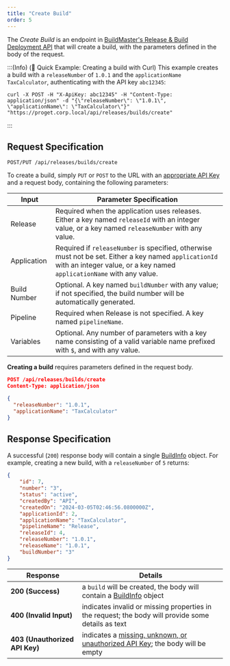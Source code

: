 ```yaml
---
title: "Create Build"
order: 5
---
```


The *Create Build* is an endpoint in [BuildMaster's Release & Build Deployment API](/docs/buildmaster/reference/api/release-and-build) that will create a build, with the parameters defined in the body of the request.

:::(Info) (🚀 Quick Example: Creating a build with Curl)
This example creates a build with a `releaseNumber` of `1.0.1` and the `applicationName` `TaxCalculator`, authenticating with the API key `abc12345`:

````
curl -X POST -H "X-ApiKey: abc12345" -H "Content-Type: application/json" -d "{\"releaseNumber\": \"1.0.1\", \"applicationName\": \"TaxCalculator\"}" "https://proget.corp.local/api/releases/builds/create"
````
:::

## Request Specification
```
POST/PUT /api/releases/builds/create
```
To create a build, simply `PUT` or `POST` to the URL with an [appropriate API Key](/docs/buildmaster/reference/api/release-and-build#authentication) and a request body, containing the following parameters:

| Input | Parameter Specification |
| --- | --- |
| Release | Required when the application uses releases. Either a key named `releaseId` with an integer value, or a key named `releaseNumber` with any value. |
| Application | Required if `releaseNumber` is specified, otherwise must not be set. Either a key named `applicationId` with an integer value, or a key named `applicationName` with any value. |
| Build Number | Optional. A key named `buildNumber` with any value; if not specified, the build number will be automatically generated. |
| Pipeline | Required when Release is not specified. A key named `pipelineName`.
| Variables | Optional. Any number of parameters with a key name consisting of a valid variable name prefixed with `$`, and with any value. |

**Creating a build** requires parameters defined in the request body.

```json
POST /api/releases/builds/create
Content-Type: application/json

{
  "releaseNumber": "1.0.1",
  "applicationName": "TaxCalculator"
}
```

## Response Specification
A successful (`200`) response body will contain a single [BuildInfo](/docs/buildmaster/reference/api/release-and-build#buildinfo-object) object. For example, creating a new build, with a `releaseNumber` of `5` returns:

```json
{
    "id": 7,
    "number": "3",
    "status": "active",
    "createdBy": "API",
    "createdOn": "2024-03-05T02:46:56.0800000Z",
    "applicationId": 2,
    "applicationName": "TaxCalculator",
    "pipelineName": "Release",
    "releaseId": 4,
    "releaseNumber": "1.0.1",
    "releaseName": "1.0.1",
    "buildNumber": "3"
}
```

| Response | Details |
|---|---|
| **200 (Success)** | a `build` will be created, the body will contain a [BuildInfo](/docs/buildmaster/reference/api/release-and-build#buildinfo-object) object |
| **400 (Invalid Input)** | indicates invalid or missing properties in the request; the body will provide some details as text |
| **403 (Unauthorized API Key)** | indicates a [missing, unknown, or unauthorized API Key](/docs/proget/api/licenses#authentication); the body will be empty |
